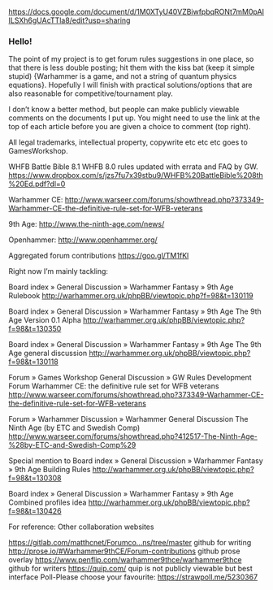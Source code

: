 https://docs.google.com/document/d/1M0XTyU40VZBiwfpbqRONt7mM0pAIILSXh6gUAcTTla8/edit?usp=sharing

### Hello!

The point of my project is to get forum rules suggestions in one place, so that there is less double posting; hit them with the kiss bat (keep it simple stupid)
{Warhammer is a game, and not a string of quantum physics equations}.
Hopefully I will finish with practical solutions/options that are also reasonable for competitive/tournament play.

I don’t know a better method, but people can make publicly viewable comments on the documents I put up.
You  might need to use the link at the top of each article before you are given a choice to comment (top right).

All legal trademarks, intellectual property, copywrite etc etc etc goes to GamesWorkshop.

WHFB Battle Bible 8.1
WHFB 8.0 rules updated with errata and FAQ by GW. 
https://www.dropbox.com/s/jzs7fu7x39stbu9/WHFB%20BattleBible%208th%20Ed.pdf?dl=0

Warhammer CE:
http://www.warseer.com/forums/showthread.php?373349-Warhammer-CE-the-definitive-rule-set-for-WFB-veterans

9th Age:
http://www.the-ninth-age.com/news/

Openhammer:
http://www.openhammer.org/

Aggregated forum contributions
https://goo.gl/TM1fKl


Right now I’m mainly tackling:

Board index » General Discussion » Warhammer Fantasy » 9th Age
Rulebook
http://warhammer.org.uk/phpBB/viewtopic.php?f=98&t=130119

Board index » General Discussion » Warhammer Fantasy » 9th Age
The 9th Age Version 0.1 Alpha
http://warhammer.org.uk/phpBB/viewtopic.php?f=98&t=130350

Board index » General Discussion » Warhammer Fantasy » 9th Age
The 9th Age general discussion
http://warhammer.org.uk/phpBB/viewtopic.php?f=98&t=130118

Forum » Games Workshop General Discussion » GW Rules Development Forum
Warhammer CE: the definitive rule set for WFB veterans
http://www.warseer.com/forums/showthread.php?373349-Warhammer-CE-the-definitive-rule-set-for-WFB-veterans


Forum » Warhammer Discussion » Warhammer General Discussion
The Ninth Age (by ETC and Swedish Comp) http://www.warseer.com/forums/showthread.php?412517-The-Ninth-Age-%28by-ETC-and-Swedish-Comp%29



Special mention to
Board index » General Discussion » Warhammer Fantasy » 9th Age
Building Rules
http://warhammer.org.uk/phpBB/viewtopic.php?f=98&t=130308

Board index » General Discussion » Warhammer Fantasy » 9th Age
Combined profiles idea
http://warhammer.org.uk/phpBB/viewtopic.php?f=98&t=130426



For reference: Other collaboration websites

https://gitlab.com/matthcnet/Forumco...ns/tree/master github for writing
http://prose.io/#Warhammer9thCE/Forum-contributions github prose overlay
https://www.penflip.com/warhammer9thce/warhammer9thce github for writers
https://quip.com/ quip is not publicly viewable but best interface
Poll-Please choose your favourite: https://strawpoll.me/5230367
